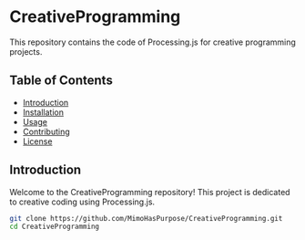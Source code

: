 # CreativeProgramming

This repository contains the code of Processing.js for creative programming projects.

## Table of Contents
- [Introduction](#introduction)
- [Installation](#installation)
- [Usage](#usage)
- [Contributing](#contributing)
- [License](#license)

## Introduction
Welcome to the CreativeProgramming repository! This project is dedicated to creative coding using Processing.js.




```bash
git clone https://github.com/MimoHasPurpose/CreativeProgramming.git
cd CreativeProgramming
```